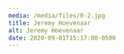 ```yaml
---
media: /media/files/0-2.jpg
title: Jeremy Hoevenaar
alt: Jeremy Hoevenaar
date: 2020-09-01T15:17:00-0500
---
```

